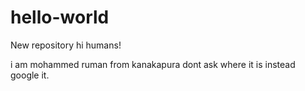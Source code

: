 # hello-world
New repository
hi humans!

i am mohammed ruman from kanakapura dont ask where it is instead google it.
